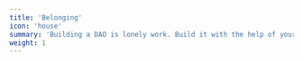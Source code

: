 ```yaml
---
title: 'Belonging'
icon: 'house'
summary: 'Building a DAO is lonely work. Build it with the help of your peers and the Funding Cooperative team.  You’ll never walk alone.'
weight: 1
---
```

